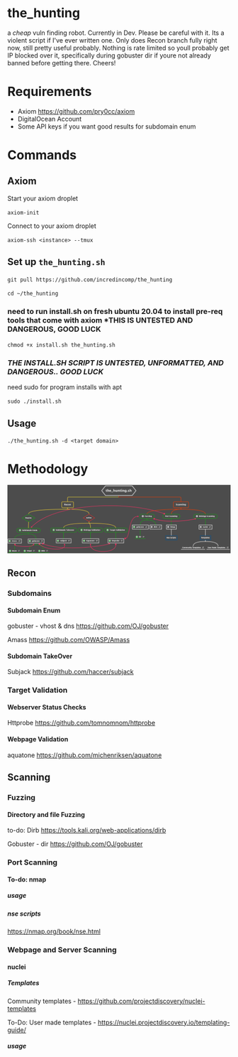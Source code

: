 # the_hunting
a *cheap* vuln finding robot. Currently in Dev. Please be careful with it. Its a violent script if I've ever written one. Only does Recon branch fully right now, still pretty useful probably. Nothing is rate limited so youll probably get IP blocked over it, specifically during gobuster dir if youre not already banned before getting there.
Cheers!

# Requirements

* Axiom https://github.com/pry0cc/axiom
* DigitalOcean Account
* Some API keys if you want good results for subdomain enum

# Commands
## Axiom
Start your axiom droplet

`axiom-init`

Connect to your axiom droplet

`axiom-ssh <instance> --tmux`

## Set up `the_hunting.sh`
`git pull https://github.com/incredincomp/the_hunting`

`cd ~/the_hunting`

### need to run install.sh on fresh ubuntu 20.04 to install pre-req tools that come with axiom *THIS IS UNTESTED AND DANGEROUS, GOOD LUCK
`chmod +x install.sh the_hunting.sh`

### *THE INSTALL.SH SCRIPT IS UNTESTED, UNFORMATTED, AND DANGEROUS.. GOOD LUCK*
need sudo for program installs with apt

`sudo ./install.sh`

## Usage
`./the_hunting.sh -d <target domain>`

# Methodology

![](https://github.com/incredincomp/usage-videos/blob/master/the_hunting1.PNG)

## Recon

### Subdomains

#### Subdomain Enum
gobuster - vhost & dns
https://github.com/OJ/gobuster

Amass
https://github.com/OWASP/Amass

#### Subdomain TakeOver
Subjack
https://github.com/haccer/subjack

### Target Validation

#### Webserver Status Checks
Httprobe
https://github.com/tomnomnom/httprobe

#### Webpage Validation
aquatone
https://github.com/michenriksen/aquatone

## Scanning

### Fuzzing
#### Directory and file Fuzzing
to-do: Dirb
https://tools.kali.org/web-applications/dirb

Gobuster - dir
https://github.com/OJ/gobuster

### Port Scanning
#### To-do: nmap

##### usage

##### nse scripts

https://nmap.org/book/nse.html

### Webpage and Server Scanning

#### nuclei

##### Templates

Community templates - https://github.com/projectdiscovery/nuclei-templates

To-Do: User made templates - https://nuclei.projectdiscovery.io/templating-guide/

##### usage
